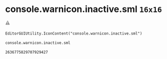 # console.warnicon.inactive.sml `16x16`
<img src="/img/console.warnicon.inactive.sml.png" width=16 height=16>

``` CSharp
EditorGUIUtility.IconContent("console.warnicon.inactive.sml")
```
```
console.warnicon.inactive.sml
```
```
2636775829707929427
```
